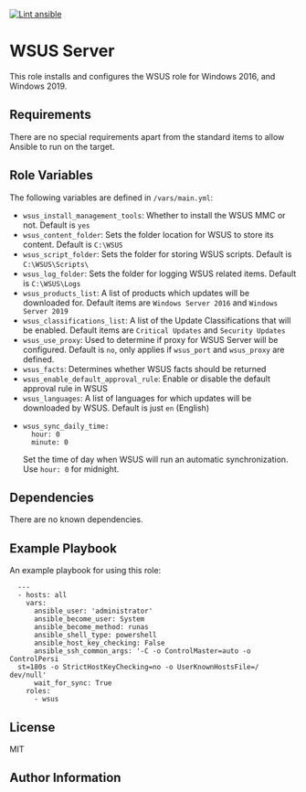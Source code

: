 [![Lint ansible](https://github.com/gamethis/ansible_role_wsus_server/actions/workflows/main.yml/badge.svg)](https://github.com/gamethis/ansible_role_wsus_server/actions/workflows/main.yml)

WSUS Server
=========

This role installs and configures the WSUS role for Windows 2016, and Windows 2019.

Requirements
------------

There are no special requirements apart from the standard items to allow Ansible to run on the target.

Role Variables
--------------

The following variables are defined in `/vars/main.yml`:
* `wsus_install_management_tools`: Whether to install the WSUS MMC or not.  Default is `yes`
* `wsus_content_folder`: Sets the folder location for WSUS to store its content.  Default is `C:\WSUS`
* `wsus_script_folder`: Sets the folder for storing WSUS scripts. Default is `C:\WSUS\Scripts\`
* `wsus_log_folder`: Sets the folder for logging WSUS related items. Default is `C:\WSUS\Logs`
* `wsus_products_list`: A list of products which updates will be downloaded for. Default items are `Windows Server 2016` and `Windows Server 2019`
* `wsus_classifications_list`: A list of the Update Classifications that will be enabled. Default items are `Critical Updates` and `Security Updates`
* `wsus_use_proxy`: Used to determine if proxy for WSUS Server will be configured. Default is `no`, only applies if `wsus_port` and `wsus_proxy` are defined.
* `wsus_facts`: Determines whether WSUS facts should be returned
* `wsus_enable_default_approval_rule`: Enable or disable the default approval rule in WSUS
* `wsus_languages`: A list of languages for which updates will be downloaded by WSUS. Default is just `en` (English)
* ```
  wsus_sync_daily_time:
    hour: 0
    minute: 0
  ```
  Set the time of day when WSUS will run an automatic synchronization. Use `hour: 0` for midnight.

Dependencies
------------

There are no known dependencies.

Example Playbook
----------------

An example playbook for using this role:
```
  ---
  - hosts: all
    vars:
      ansible_user: 'administrator'
      ansible_become_user: System
      ansible_become_method: runas
      ansible_shell_type: powershell
      ansible_host_key_checking: False
      ansible_ssh_common_args: '-C -o ControlMaster=auto -o   ControlPersi
  st=180s -o StrictHostKeyChecking=no -o UserKnownHostsFile=/ dev/null'
      wait_for_sync: True
    roles:
      - wsus
```

License
-------

MIT

Author Information
------------------
